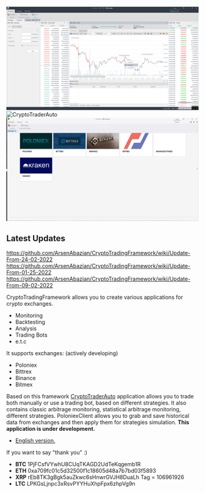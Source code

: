 ![CryptoTraderAuto](https://github.com/ArsenAbazian/CryptoTradingFramework/blob/master/Help/WhatsNew_01_25_2022.png)
![CryptoTraderAuto](https://github.com/ArsenAbazian/CryptoTradingFramework/blob/master/Help/CryptoTraderAuto-AtGlance.png)
![CryptoTraderAuto](https://github.com/ArsenAbazian/CryptoTradingFramework/blob/master/Help/ExchangesForm.png)

## Latest Updates 

https://github.com/ArsenAbazian/CryptoTradingFramework/wiki/Update-From-24-02-2022
https://github.com/ArsenAbazian/CryptoTradingFramework/wiki/Update-From-01-25-2022
https://github.com/ArsenAbazian/CryptoTradingFramework/wiki/Update-From-09-02-2022

CryptoTradingFramework allows you to create various applications for crypto exchanges.
* Monitoring
* Backtesting
* Analysis
* Trading Bots
* e.t.c

It supports exchanges: (actively developing)
* Poloniex
* Bittrex
* Binance
* Bitmex

Based on this framework [CryptoTraderAuto](https://github.com/ArsenAbazian/CryptoTradingFramework/wiki/CryptoTraderAuto) application allows you to trade both manually or use a trading bot, based on different strategies. It also contains classic arbitrage monitoring, statistical arbitrage monitoring, different strategies. PoloniexClient allows you to grab and save historical data from exchanges and then apply them for strategies simulation. **This application is under development.**

* [English version.](https://github.com/ArsenAbazian/CryptoTradingFramework/wiki/About)

If you want to say "thank you" :)

* **BTC**     1PjFCsfVYwhU8CUqTKAGD2UdTeKqgemb1R
* **ETH** 	  0xa709fc01c5d32500f1c18605d48a7b7bd03f5893
* **XRP**     rEb8TK3gBgk5auZkwc6sHnwrGVJH8DuaLh            Tag = 106961926
* **LTC** 	  LPKGsLjnpc3xRsvPYYHuXhpFpx6zhpVg9n 
